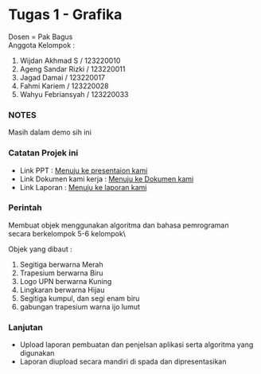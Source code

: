# Tugas 1 - Grafika

Dosen = Pak Bagus \
Anggota Kelompok :

1. Wijdan Akhmad S / 123220010
2. Ageng Sandar Rizki / 123220011
3. Jagad Damai / 123220017
4. Fahmi Kariem / 123220028
5. Wahyu Febriansyah / 123220033
  
### NOTES

Masih dalam demo sih ini

### Catatan Projek ini

- Link PPT : [Menuju ke presentaion kami](https://www.canva.com/design/DAGfiFrkVRA/LHKj9HeKIs72JBEHp0k8yw/edit?utm_content=DAGfiFrkVRA&utm_campaign=designshare&utm_medium=link2&utm_source=sharebutton)
- Link Dokumen kami kerja : [Menuju ke Dokumen kami](https://docs.google.com/document/d/1FML22B-zKcQhnejOB8EyxALeCR5tkOcN38KGLAeTKh8/edit?usp=sharing)
- Link Laporan : [Menuju ke laporan kami](https://docs.google.com/documenthttps://docs.google.com/document/d/1FML22B-zKcQhnejOB8EyxALeCR5tkOcN38KGLAeTKh8/edit?usp=sharing/d/1FML22B-zKcQhnejOB8EyxALeCR5tkOcN38KGLAeTKh8/edit?usp=sharing)

### Perintah

Membuat objek menggunakan algoritma dan bahasa pemrograman\
secara berkelompok 5-6 kelompok\

Objek yang dibaut :

1. Segitiga berwarna Merah
2. Trapesium berwarna Biru
3. Logo UPN berwarna Kuning
4. Lingkaran berwarna Hijau
5. Segitiga kumpul, dan segi enam biru
6. gabungan trapesium warna ijo lumut

### Lanjutan

- Upload laporan pembuatan dan penjelsan aplikasi serta algoritma yang digunakan
- Laporan diupload secara mandiri di spada dan dipresentasikan
